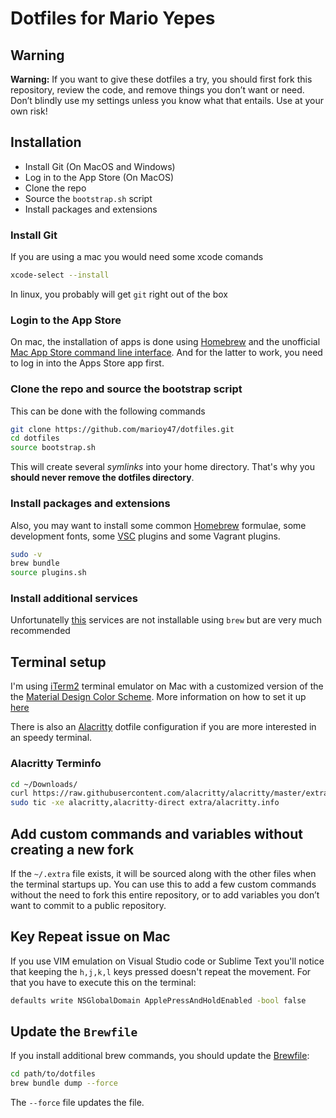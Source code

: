 # Dotfiles for Mario Yepes

## Warning

**Warning:** If you want to give these dotfiles a try, you should first fork this repository, review the code, and remove things you don’t want or need. Don’t blindly use my settings unless you know what that entails. Use at your own risk!

## Installation

- Install Git (On MacOS and Windows)
- Log in to the App Store (On MacOS)
- Clone the repo
- Source the `bootstrap.sh` script
- Install packages and extensions

### Install Git

If you are using a mac you would need some xcode comands

```bash
xcode-select --install
```

In linux, you probably will get `git` right out of the box

### Login to the App Store

On mac, the installation of apps is done using [Homebrew](https://brew.sh/) and the unofficial [Mac App Store command line interface](https://github.com/mas-cli/mas). And for the latter to work, you need to log in into the Apps Store app first.

### Clone the repo and source the bootstrap script

This can be done with the following commands

```bash
git clone https://github.com/marioy47/dotfiles.git
cd dotfiles
source bootstrap.sh
```

This will create several _symlinks_ into your home directory. That's why you **should never remove the dotfiles directory**.

### Install packages and extensions

Also, you may want to install some common [Homebrew](http://brew.sh/) formulae, some development fonts, some [VSC](https://code.visualstudio.com) plugins and some Vagrant plugins.

```bash
sudo -v
brew bundle
source plugins.sh
```

### Install additional services

Unfortunatelly [this](http://www.gingerbeardman.com/services/) services are not installable using `brew` but are very much recommended

## Terminal setup

I'm using [iTerm2](https://www.iterm2.com) terminal emulator on Mac with a customized version of the the [Material Design Color Scheme](https://github.com/MartinSeeler/iterm2-material-design). More information on how to set it up [here](http://iterm2colorschemes.com/)

There is also an [Alacritty](https://github.com/alacritty/alacritty/) dotfile configuration if you are more interested in an speedy terminal.

### Alacritty Terminfo

```bash
cd ~/Downloads/
curl https://raw.githubusercontent.com/alacritty/alacritty/master/extra/alacritty.info -O
sudo tic -xe alacritty,alacritty-direct extra/alacritty.info
```

## Add custom commands and variables without creating a new fork

If the `~/.extra` file exists, it will be sourced along with the other files when the terminal startups up. You can use this to add a few custom commands without the need to fork this entire repository, or to add variables you don’t want to commit to a public repository.

## Key Repeat issue on Mac

If you use VIM emulation on Visual Studio code or Sublime Text you'll notice that keeping the `h,j,k,l` keys pressed doesn't repeat the movement. For that you have to execute this on the terminal:

```bash
defaults write NSGlobalDomain ApplePressAndHoldEnabled -bool false
```

## Update the `Brewfile`

If you install additional brew commands, you should update the [Brewfile](Brewfile):

```bash
cd path/to/dotfiles
brew bundle dump --force 
```

The `--force` file updates the file.
